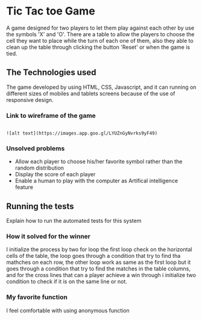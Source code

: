 # Tic Tac toe Game

A game designed for two players to let them play against each other by use the symbols 'X' and 'O'. There are a table to allow the players to choose the cell they want to place while the turn of each one of them, also they able to clean up the table through clicking the button 'Reset' or when the game is tied.   

## The Technologies used

The game developed by using HTML, CSS, Javascript, and it can running on different sizes of mobiles and tablets screens because of the use of responsive design. 

### Link to wireframe of the game

```

![alt text](https://images.app.goo.gl/LYUZnGyNvrks9yF49)
```

### Unsolved problems

* Allow each player to choose his/her favorite symbol rather than the random distribution
* Display the score of each player 
* Enable a human to play with the computer as Artifical intelligence feature

## Running the tests

Explain how to run the automated tests for this system

### How it solved for the winner

I initialize the process by two for loop the first loop check on the horizontal cells of the table, the loop goes through a condition that try to find tha mathches on each row, the other loop work as same as the first loop but it goes through a condition that try to find the matches in the table columns, and for the cross lines that can a player achieve a win through i initialize two condition to check if it is on the same line or not.   

### My favorite function 

I feel comfortable with using anonymous function 
